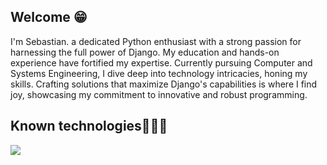 <h2>Welcome 😁</h2>
<!--Intro start-->

<p align="left">
I'm Sebastian. a dedicated Python enthusiast with a strong passion for harnessing the full power of Django. My education and hands-on experience have fortified my expertise. Currently pursuing Computer and Systems Engineering, I dive deep into technology intricacies, honing my skills. Crafting solutions that maximize Django's capabilities is where I find joy, showcasing my commitment to innovative and robust programming.

<!--Intro end-->
  </p>

<h2>Known technologies👨🏻‍💻</h2>
<!--tech stack icons-->
<p align="left">
  <a href="https://skillicons.dev">
    <img src="https://skillicons.dev/icons?i=django,py,java,bash,mysql,postgresql,ruby,git,html,css,heroku" />
  </a>
</p>
<br>
<!-------------------------->
